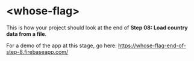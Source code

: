 # \<whose-flag\>

This is how your project should look at the end of **Step 08: Load country data from a file**.

For a demo of the app at this stage, go here: https://whose-flag-end-of-step-8.firebaseapp.com/
